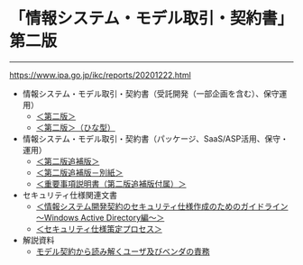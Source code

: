 # 「情報システム・モデル取引・契約書」第二版

---

https://www.ipa.go.jp/ikc/reports/20201222.html

- 情報システム・モデル取引・契約書（受託開発（一部企画を含む）、保守運用）
  - [＜第二版＞](https://www.ipa.go.jp/files/000087884.docx)
  - [＜第二版＞（ひな型）](https://www.ipa.go.jp/files/000087508.docx)
- 情報システム・モデル取引・契約書（パッケージ、SaaS/ASP活用、保守・運用）
  - [＜第二版追補版＞](https://www.ipa.go.jp/files/000087452.docx)
  - [＜第二版追補版－別紙＞](https://www.ipa.go.jp/files/000090725.pdf)
  - [＜重要事項説明書（第二版追補版付属）＞](https://www.ipa.go.jp/files/000087510.docx)
- セキュリティ仕様関連文書
  - [＜情報システム開発契約のセキュリティ仕様作成のためのガイドライン ～Windows Active Directory編～＞](https://www.ipa.go.jp/files/000087453.docx)
  - [＜セキュリティ仕様策定プロセス＞](https://www.ipa.go.jp/files/000087454.docx)
- 解説資料
  - [モデル契約から読み解くユーザ及びベンダの責務](https://www.ipa.go.jp/files/000089598.pptx)
